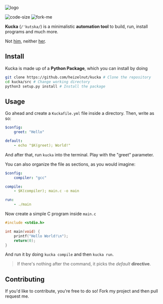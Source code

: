 <!--
 Copyright (c) 2019 Heizenut (Emanuele Lillo)
 
 This software is released under the MIT License.
 https://opensource.org/licenses/MIT
-->

![logo]

![code-size] ![fork-me]

**Kucka** (`/'kutska/`) is a minimalistic **automation tool** to build, run, install programs and much more.

Not [him](https://en.wikipedia.org/wiki/Juraj_Kucka),
 neither [her](https://open.spotify.com/artist/6JcD2YKEhgimweLpUI0NEw).

## Install
Kucka is made up of a **Python Package**, which you can install by doing
```bash
git clone https://github.com/heizelnut/kucka # Clone the repository
cd kucka/src # Change working directory
python3 setup.py install # Install the package
```

## Usage
Go ahead and create a `Kuckafile.yml` file inside a directory.
Then, write as so:
```yaml
$config:
    greet: "Hello"

default:
    - echo "$K(greet); World!"
```
And after that, run `kucka` into the terminal. Play with the 
"greet" parameter.

You can also organize the file as sections, as you would imagine:
```yaml
$config:
    compiler: "gcc"

compile:
    - $K(compiler); main.c -o main

run:
    - ./main
```
Now create a simple C program inside `main.c`
```c
#include <stdio.h>

int main(void) {
    printf("Hello World!\n");
    return(0);
}
```
And run it by doing `kucka compile` and then `kucka run`.
> If there's nothing after the command, it picks the _default_ **directive**.

## Contributing
If you'd like to contribute, you're free to do so! Fork my project and then pull request me.

<!-- Shields & Logo-->
[code-size]: https://img.shields.io/github/languages/code-size/heizelnut/kucka.svg?color=success&label=size
[fork-me]: https://img.shields.io/github/forks/heizelnut/kucka.svg?label=forks
[logo]: https://i.imgur.com/EvqGisdl.png
